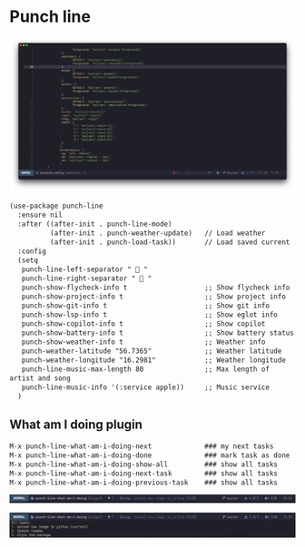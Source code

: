 # Punch line

<p align="center">
  <img src="https://raw.githubusercontent.com/konrad1977/punch-line/refs/heads/master/screenshots/punch-line.png" alt="Screenshot of Punch-line and mode line for Emacs."/>
</p>


```emacs-lisp
(use-package punch-line
  :ensure nil
  :after ((after-init . punch-line-mode)
          (after-init . punch-weather-update)   // Load weather
          (after-init . punch-load-task))       // Load saved current 
  :config
  (setq
   punch-line-left-separator "  "
   punch-line-right-separator "  "
   punch-show-flycheck-info t                   ;; Show flycheck info
   punch-show-project-info t					;; Show project info
   punch-show-git-info t						;; Show git info
   punch-show-lsp-info t						;; Show eglot info
   punch-show-copilot-info t					;; Show copilot
   punch-show-battery-info t					;; Show battery status
   punch-show-weather-info t					;; Weather info
   punch-weather-latitude "56.7365"				;; Weather latitude
   punch-weather-longitude "16.2981"			;; Weather longitude
   punch-line-music-max-length 80               ;; Max length of artist and song
   punch-line-music-info '(:service apple))		;; Music service
  )

```

## What am I doing plugin
```shell
M-x punch-line-what-am-i-doing-next             ### my next tasks
M-x punch-line-what-am-i-doing-done             ### mark task as done
M-x punch-line-what-am-i-doing-show-all         ### show all tasks
M-x punch-line-what-am-i-doing-next-task        ### show all tasks
M-x punch-line-what-am-i-doing-previous-task    ### show all tasks
```

<p align="center">
  <img src="https://github.com/konrad1977/punch-line/blob/master/screenshots/get-shit-done.png" 
  alt="Screenshot of a what I am currently working on."/>
</p>

<p align="center">
  <img src="https://github.com/konrad1977/punch-line/blob/master/screenshots/what-am-i-all.png" 
  alt="All my tasks in my list"/>
</p>

